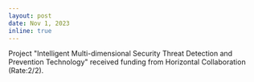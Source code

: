 ```yaml
---
layout: post
date: Nov 1, 2023
inline: true
---
```


Project "Intelligent Multi-dimensional Security Threat Detection and Prevention Technology" received funding from Horizontal Collaboration (Rate:2/2).
